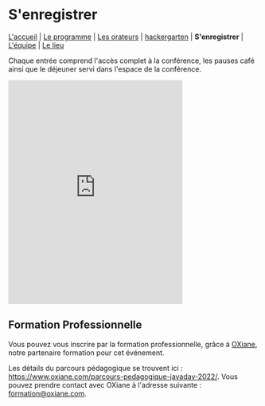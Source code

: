 # S'enregistrer

[L'accueil](index.html) | [Le programme](schedule.html) | [Les orateurs](speakers.html) | [hackergarten](hackergarten.html) | **S'enregistrer** | [L'équipe](the-team.html) | [Le lieu](lieu.md)

Chaque entrée comprend l'accès complet à la conférence, les pauses café ainsi que le déjeuner servi dans l'espace de la conférence.

<iframe id="haWidget" allowtransparency="true" src="https://www.helloasso.com/associations/bjpc/evenements/paris-jug-s-java-day/widget-vignette" style="width: 350px; height: 450px; border: none;"></iframe>

## Formation Professionnelle

Vous pouvez vous inscrire par la formation professionnelle, grâce à [OXiane](https://www.oxiane.com/), notre partenaire formation pour cet événement.

Les détails du parcours pédagogique se trouvent ici : <https://www.oxiane.com/parcours-pedagogique-javaday-2022/>. Vous pouvez prendre contact avec OXiane à l'adresse suivante : [formation@oxiane.com](mailto:formation@oxiane.com).
